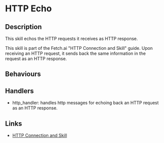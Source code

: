 # HTTP Echo

## Description

This skill echos the HTTP requests it receives as HTTP response.

This skill is part of the Fetch.ai "HTTP Connection and Skill" guide. Upon receiving an HTTP request, it sends back the same information in the request as an HTTP response.

## Behaviours 

## Handlers

* http_handler: handles http messages for echoing back an HTTP request as an HTTP response.

## Links

* <a href="https://docs.fetch.ai/aea/http-connection-and-skill/" target="_blank">HTTP Connection and Skill</a>